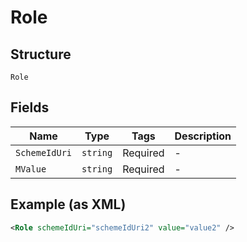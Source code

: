 
# Role

## Structure

`Role`

## Fields

| Name | Type | Tags | Description |
|  --- | --- | --- | --- |
| `SchemeIdUri` | `string` | Required | - |
| `MValue` | `string` | Required | - |

## Example (as XML)

```xml
<Role schemeIdUri="schemeIdUri2" value="value2" />
```

